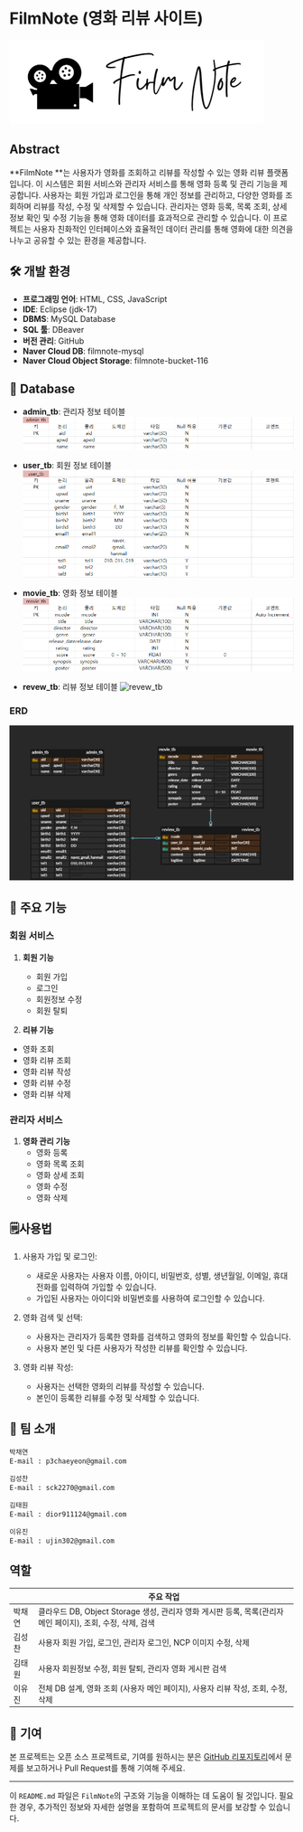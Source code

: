 # FilmNote (영화 리뷰 사이트)
![filmnote_logo](src/main/resources/screenshot/filmnote_logo.png)

## Abstract ##
**FilmNote **는 사용자가 영화를 조회하고 리뷰를 작성할 수 있는 영화 리뷰 플랫폼입니다. 이 시스템은 회원 서비스와 관리자 서비스를 통해 영화 등록 및 관리 기능을 제공합니다. 사용자는 회원 가입과 로그인을 통해 개인 정보를 관리하고, 다양한 영화를 조회하며 리뷰를 작성, 수정 및 삭제할 수 있습니다. 관리자는 영화 등록, 목록 조회, 상세 정보 확인 및 수정 기능을 통해 영화 데이터를 효과적으로 관리할 수 있습니다. 이 프로젝트는 사용자 친화적인 인터페이스와 효율적인 데이터 관리를 통해 영화에 대한 의견을 나누고 공유할 수 있는 환경을 제공합니다.


## 🛠️ 개발 환경

- **프로그래밍 언어**: HTML, CSS, JavaScript
- **IDE**: Eclipse (jdk-17)
- **DBMS**: MySQL Database
- **SQL 툴**: DBeaver
- **버전 관리**: GitHub
- **Naver Cloud DB**: filmnote-mysql
- **Naver Cloud Object Storage**: filmnote-bucket-116



## 📰 Database

- **admin_tb**: 관리자 정보 테이블
	![admin_tb](src/main/resources/screenshot/admin_tb.png)

- **user_tb**: 회원 정보 테이블
	![user_tb](src/main/resources/screenshot/user_tb.png)
	
- **movie_tb**:  영화 정보 테이블
	![movie_tb](src/main/resources/screenshot/movie_tb.png)
	
- **revew_tb**:  리뷰 정보 테이블
	![revew_tb](src/main/resources/screenshot/revew_tb.png)
	
### ERD ###
![FilmNoteERD](src/main/resources/screenshot/FilmNoteERD.png)


## 🎰 주요 기능

### 회원 서비스

1. **회원 기능**
	- 회원 가입
	- 로그인
	- 회원정보 수정
	- 회원 탈퇴

2. **리뷰 기능**
  - 영화 조회
  - 영화 리뷰 조회
  - 영화 리뷰 작성
  - 영화 리뷰 수정
  - 영화 리뷰 삭제

### 관리자 서비스
1. **영화 관리 기능**
	- 영화 등록
	- 영화 목록 조회
	- 영화 상세 조회
	- 영화 수정
	- 영화 삭제


## 🗒️사용법
1. 사용자 가입 및 로그인:
	- 새로운 사용자는 사용자 이름, 아이디, 비밀번호, 성별, 생년월일, 이메일, 휴대전화를 입력하여 가입할 수 있습니다.
	- 가입된 사용자는 아이디와 비밀번호를 사용하여 로그인할 수 있습니다.

2. 영화 검색 및 선택:
	- 사용자는 관리자가 등록한 영화를 검색하고 영화의 정보를 확인할 수 있습니다.
	- 사용자 본인 및 다른 사용자가 작성한 리뷰를 확인할 수 있습니다.
	
3. 영화 리뷰 작성:
	- 사용자는 선택한 영화의 리뷰를 작성할 수 있습니다.
	- 본인이 등록한 리뷰를 수정 및 삭제할 수 있습니다.

  
## 🪪 팀 소개

```
박채연
E-mail : p3chaeyeon@gmail.com
```

```
김성찬
E-mail : sck2270@gmail.com
```

```
김태원
E-mail : dior911124@gmail.com
```

```
이유진
E-mail : ujin302@gmail.com
```

## **역할**

|        | 주요 작업                                                                                            |
| ------ | --------------------------------------------------------------------------------------------------- |
| 박채연 | 클라우드 DB, Object Storage 생성, 관리자 영화 게시판 등록, 목록(관리자 메인 페이지), 조회, 수정, 삭제, 검색 |
| 김성찬 | 사용자 회원 가입, 로그인, 관리자 로그인, NCP 이미지 수정, 삭제                                            |
| 김태원 | 사용자 회원정보 수정, 회원 탈퇴, 관리자 영화 게시판 검색                                                  |
| 이유진 | 전체 DB 설계, 영화 조회 (사용자 메인 페이지), 사용자 리뷰 작성, 조회, 수정, 삭제                           |


## 🤝 기여

본 프로젝트는 오픈 소스 프로젝트로, 기여를 원하시는 분은 [GitHub 리포지토리](https://github.com/your-repo)에서 문제를 보고하거나 Pull Request를 통해 기여해 주세요.

---

이 `README.md` 파일은 `FilmNote`의 구조와 기능을 이해하는 데 도움이 될 것입니다. 필요한 경우, 추가적인 정보와 자세한 설명을 포함하여 프로젝트의 문서를 보강할 수 있습니다.

